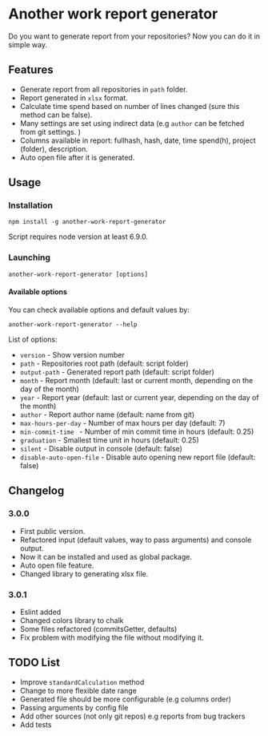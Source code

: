 # Another work report generator

Do you want to generate report from your repositories? Now you can do it in simple way.

## Features

* Generate report from all repositories in ```path``` folder.
* Report generated in ```xlsx``` format.
* Calculate time spend based on number of lines changed (sure this method can be false).
* Many settings are set using indirect data (e.g ```author``` can be fetched from git settings. )
* Columns available in report: fullhash, hash, date, time spend(h), project (folder), description. 
* Auto open file after it is generated.

## Usage

### Installation

```
npm install -g another-work-report-generator
```

Script requires node version at least 6.9.0.

### Launching

```
another-work-report-generator [options]
```

#### Available options

You can check available options and default values by:
```
another-work-report-generator --help
```

List of options: 

* ```version``` - Show version number
* ```path``` - Repositories root path (default: script folder)
* ```output-path``` - Generated report path (default: script folder)
* ```month``` - Report month (default: last or current month, depending on the day of the month)
* ```year``` - Report year (default: last or current year, depending on the day of the month)
* ```author``` - Report author name (default: name from git)
* ```max-hours-per-day``` - Number of max hours per day (default: 7)
* ```min-commit-time ``` - Number of min commit time in hours (default: 0.25)
* ```graduation``` - Smallest time unit in hours (default: 0.25)
* ```silent``` - Disable output in console (default: false)
* ```disable-auto-open-file``` - Disable auto opening new report file (default: false)

## Changelog

### 3.0.0

* First public version.
* Refactored input (default values, way to pass arguments) and console output.
* Now it can be installed and used as global package.
* Auto open file feature.
* Changed library to generating xlsx file.

### 3.0.1

* Eslint added
* Changed colors library to chalk
* Some files refactored (commitsGetter, defaults)
* Fix problem with modifying the file without modifying it.


## TODO List

* Improve ```standardCalculation``` method
* Change to more flexible date range
* Generated file should be more configurable (e.g columns order)
* Passing arguments by config file
* Add other sources (not only git repos) e.g reports from bug trackers
* Add tests
